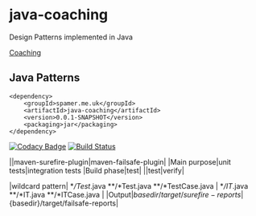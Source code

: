 
# java-coaching
Design Patterns implemented in Java

[Coaching](coaching.html)

## Java Patterns

	<dependency>
		<groupId>spamer.me.uk</groupId>
		<artifactId>java-coaching</artifactId>
		<version>0.0.1-SNAPSHOT</version>
		<packaging>jar</packaging>
	</dependency>
	
[![Codacy Badge](https://api.codacy.com/project/badge/Grade/ff7e76d6a4924d5da8d9f1c1cc7fb035)](https://www.codacy.com/app/Martin-Spamer/java-coaching?utm_source=github.com&amp;utm_medium=referral&amp;utm_content=Martin-Spamer/java-coaching&amp;utm_campaign=Badge_Grade)
[![Build Status](https://travis-ci.org/Martin-Spamer/java-coaching.svg?branch=master)](https://travis-ci.org/Martin-Spamer/java-coaching)


 ||maven-surefire-plugin|maven-failsafe-plugin|
 |Main purpose|unit tests|integration tests
 |Build phase|test|	
 ||test|verify|

 |wildcard pattern|	
 **/Test*.java
 **/*Test.java
 **/*TestCase.java
 |
 **/IT*.java
 **/*IT.java
 **/*ITCase.java
 |
 |Output|${basedir}/target/surefire-reports|${basedir}/target/failsafe-reports|
